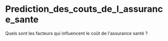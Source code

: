 # Prediction_des_couts_de_l_assurance_sante
Quels sont les facteurs qui influencent le coût de l'assurance santé ?
